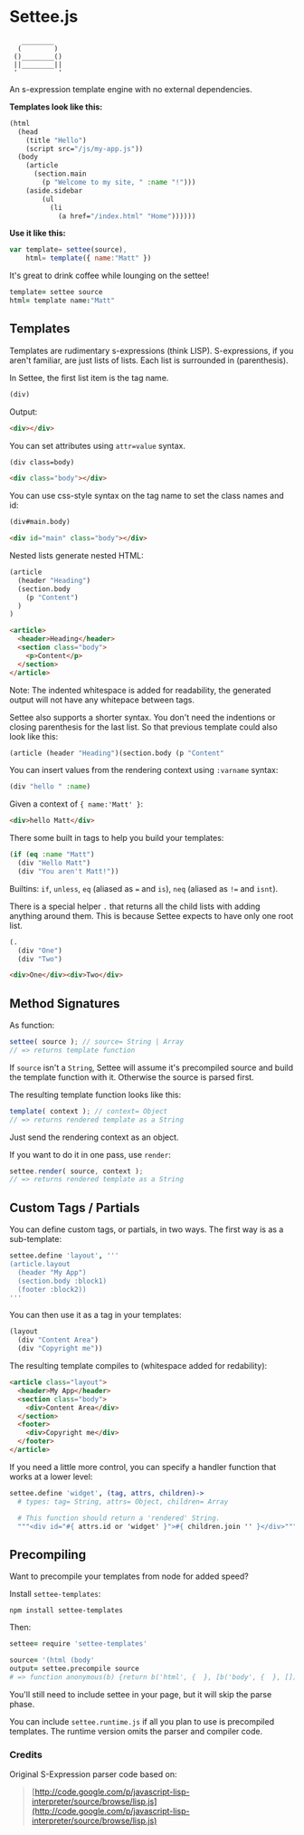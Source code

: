 # Settee.js

       ________
      (        )
     ()________()
     ||________||
     '          '

An s-expression template engine with no external dependencies.

**Templates look like this:**

```lisp
(html
  (head
    (title "Hello")
    (script src="/js/my-app.js"))
  (body
    (article
      (section.main
        (p "Welcome to my site, " :name "!")))
    (aside.sidebar
        (ul
          (li
            (a href="/index.html" "Home"))))))
```

**Use it like this:**

```javascript
var template= settee(source),
    html= template({ name:"Matt" })
```

It's great to drink coffee while lounging on the settee!

```coffeescript
template= settee source
html= template name:"Matt"
```

## Templates

Templates are rudimentary s-expressions (think LISP). S-expressions, if you aren't
familiar, are just lists of lists. Each list is surrounded in (parenthesis).

In Settee, the first list item is the tag name.

```lisp
(div)
```
Output:
```html
<div></div>
```

You can set attributes using `attr=value` syntax.

```lisp
(div class=body)
```
```html
<div class="body"></div>
```

You can use css-style syntax on the tag name to set the class names and id:

```lisp
(div#main.body)
```
```html
<div id="main" class="body"></div>
```

Nested lists generate nested HTML:
 
```lisp
(article
  (header "Heading")
  (section.body
    (p "Content")
  )
)
```
```html
<article>
  <header>Heading</header>
  <section class="body">
    <p>Content</p>
  </section>
</article>
```

Note: The indented whitespace is added for readability, the generated output
will not have any whitepace between tags.

Settee also supports a shorter syntax. You don't need the indentions or 
closing parenthesis for the last list. So that previous template could also look
like this:

```lisp
(article (header "Heading")(section.body (p "Content"
```

You can insert values from the rendering context using `:varname` syntax:

```lisp
(div "hello " :name)
```

Given a context of `{ name:'Matt' }`:

```html
<div>hello Matt</div>
```

There some built in tags to help you build your templates:

```lisp
(if (eq :name "Matt")
  (div "Hello Matt")
  (div "You aren't Matt!"))
```

Builtins: `if`, `unless`, `eq` (aliased as `=` and `is`), `neq` (aliased as `!=` 
and `isnt`).

There is a special helper `.` that returns all the child lists with adding 
anything around them. This is because Settee expects to have only one root list.

```lisp
(.
  (div "One")
  (div "Two")
```
```html
<div>One</div><div>Two</div>
```

## Method Signatures

As function:

```javascript
settee( source ); // source= String | Array
// => returns template function
```

If `source` isn't a `String`, Settee will assume it's precompiled source and build the 
template function with it. Otherwise the source is parsed first.

The resulting  template function looks like this:

```javascript
template( context ); // context= Object 
// => returns rendered template as a String
```

Just send the rendering context as an object.

If you want to do it in one pass, use `render`:

```javascript
settee.render( source, context ); 
// => returns rendered template as a String
```

## Custom Tags / Partials

You can define custom tags, or partials, in two ways. The first way is as a 
sub-template:

```coffeescript
settee.define 'layout', '''
(article.layout
  (header "My App")
  (section.body :block1)
  (footer :block2))
'''
```

You can then use it as a tag in your templates:

```lisp
(layout
  (div "Content Area")
  (div "Copyright me"))
```

The resulting template compiles to (whitespace added for redability):

```html
<article class="layout">
  <header>My App</header>
  <section class="body">
    <div>Content Area</div>
  </section>
  <footer>
    <div>Copyright me</div>
  </footer>
</article>
```

If you need a little more control, you can specify a handler function that works
at a lower level:

```coffeescript
settee.define 'widget', (tag, attrs, children)->
  # types: tag= String, attrs= Object, children= Array

  # This function should return a 'rendered' String.
  """<div id="#{ attrs.id or 'widget' }">#{ children.join '' }</div>"""
```

## Precompiling

Want to precompile your templates from node for added speed?

Install `settee-templates`:

```
npm install settee-templates
```

Then:

```coffeescript
settee= require 'settee-templates'

source= '(html (body'
output= settee.precompile source 
# => function anonymous(b) {return b('html', {  }, [b('body', {  }, [])]); }
```

You'll still need to include settee in your page, but it will skip the parse phase.

You can include `settee.runtime.js` if all you plan to use is precompiled templates. 
The runtime version omits the parser and compiler code.

### Credits

Original S-Expression parser code based on:

> [http://code.google.com/p/javascript-lisp-interpreter/source/browse/lisp.js](http://code.google.com/p/javascript-lisp-interpreter/source/browse/lisp.js)
